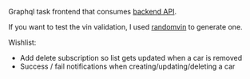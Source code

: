 Graphql task frontend that consumes [backend API](https://github.com/StraylightSky/graphql_task).

If you want to test the vin validation, I used [randomvin](http://randomvin.com/) to generate one.

Wishlist:
- Add delete subscription so list gets updated when a car is removed
- Success / fail notifications when creating/updating/deleting a car
